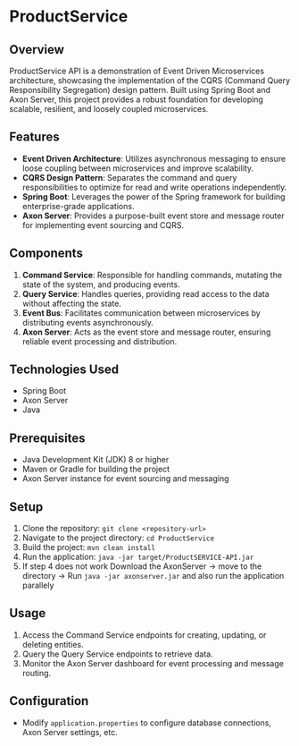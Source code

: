 # ProductService

## Overview
ProductService API is a demonstration of Event Driven Microservices architecture, showcasing the implementation of the CQRS (Command Query Responsibility Segregation) design pattern. Built using Spring Boot and Axon Server, this project provides a robust foundation for developing scalable, resilient, and loosely coupled microservices.

## Features
- **Event Driven Architecture**: Utilizes asynchronous messaging to ensure loose coupling between microservices and improve scalability.
- **CQRS Design Pattern**: Separates the command and query responsibilities to optimize for read and write operations independently.
- **Spring Boot**: Leverages the power of the Spring framework for building enterprise-grade applications.
- **Axon Server**: Provides a purpose-built event store and message router for implementing event sourcing and CQRS.

## Components
1. **Command Service**: Responsible for handling commands, mutating the state of the system, and producing events.
2. **Query Service**: Handles queries, providing read access to the data without affecting the state.
3. **Event Bus**: Facilitates communication between microservices by distributing events asynchronously.
4. **Axon Server**: Acts as the event store and message router, ensuring reliable event processing and distribution.

## Technologies Used
- Spring Boot
- Axon Server
- Java

## Prerequisites
- Java Development Kit (JDK) 8 or higher
- Maven or Gradle for building the project
- Axon Server instance for event sourcing and messaging

## Setup
1. Clone the repository: `git clone <repository-url>`
2. Navigate to the project directory: `cd ProductService`
3. Build the project: `mvn clean install`
4. Run the application: `java -jar target/ProductSERVICE-API.jar`
5. If step 4 does not work Download the AxonServer -> move to the directory -> Run `java -jar axonserver.jar` and also run the application parallely

## Usage
1. Access the Command Service endpoints for creating, updating, or deleting entities.
2. Query the Query Service endpoints to retrieve data.
3. Monitor the Axon Server dashboard for event processing and message routing.

## Configuration
- Modify `application.properties` to configure database connections, Axon Server settings, etc.


